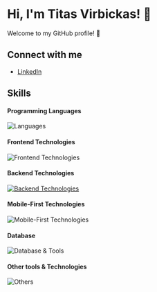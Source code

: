 # Hi, I'm Titas Virbickas! 👋

Welcome to my GitHub profile! 🌟

## Connect with me
- [LinkedIn](https://www.linkedin.com/in/titas-virbickas)

## Skills

#### Programming Languages
![Languages](https://skillicons.dev/icons?i=python,ts,kotlin,java,js)

#### Frontend Technologies
![Frontend Technologies](https://skillicons.dev/icons?i=react,next,vue,html,css,tailwind)

#### Backend Technologies
[![Backend Technologies](https://skillicons.dev/icons?i=fastapi,spring,docker&perline=3)](https://skillicons.dev)

#### Mobile-First Technologies
![Mobile-First Technologies](https://go-skill-icons.vercel.app/api/icons?i=reactnative)

#### Database
![Database & Tools](https://skillicons.dev/icons?i=postgres,mysql)

#### Other tools & Technologies
![Others](https://skillicons.dev/icons?i=git,github,vercel,vscode,idea,figma,,githubactions,gitlab)
